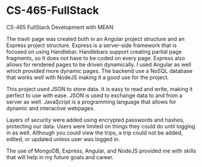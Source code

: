 # CS-465-FullStack
CS-465 FullStack Development with MEAN

The travlr page was created both in an Angular project structure and an Express project structure. Express is a server-side framework that is focused on using Handlebar. Handlebars support creating partial page fragments, so it does not have to be coded on every page. Express also allows for rendered pages to be driven dynamically. I used Angular as well which provided more dynamic pages. The backend use a NoSQL database that works well with NodeJS making it a good use for the project.

This project used JSON to store data. It is easy to read and write, making it perfect to use with ease. JSON is used to exchange data to and from a server as well. JavaScript is a programming language that allows for dynamic and interactive webpages. 

Layers of security were added using encrypted passwords and hashes, protecting our data. Users were limited on things they could do until logging in as well. Although you could view the trips, a trip could not be added, edited, or updated unless user was logged in.

The use of MongoDB, Express, Angular, and NodeJS provided me with skills that will help in my future goals and career.

